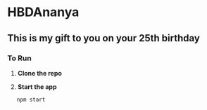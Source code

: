 # HBDAnanya
## This is my gift to you on your 25th birthday
### To Run


1. **Clone the repo**

2. **Start the app**
```bash
   npm start
```
